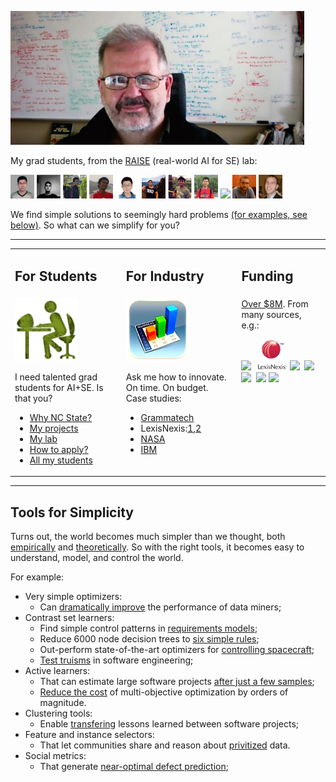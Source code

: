 <a href="img/bigtim.jpg"><img src="img/bigtim.jpg" width=470></a>
<p>My grad students, from the <a href="http://ai4se.net">RAISE</a> (real-world AI for SE) lab:</p>
<p>
<a href="http://ai4se.net/peoplpe/2014/10/05/Wei-Fu/"><img alt="Wei Fu" width=38 height=38 src="img/wei.jpg"></a>
<a href="http://ai4se.net/people/2014/10/04/Rahul-Krishna/"><img alt="Rahul Krishna" width=38 height=38 src="img/rahlk.jpg"></a> 
<a href="http://ai4se.net/people/2014/10/03/Vivek-Nair/"><img alt = "Vivek Nair" width=38 height=38 src="img/vivek.jpg"></a>
<a href="http://ai4se.net/people/2014/05/18/George-Mathew/"><img alt="George Mathew" width=38 height=38 src="img/george.jpg"></a>
<a href="http://ai4se.net/people/2014/05/19/Zhe-Yu/"><img alt="Zhe Yu" width=38 height=38 src="img/Zhe.jpg"></a>
<a href="http://ai4se.net/people/2014/05/16/Di-Chen/"><img alt="Di (Jack) Chen" width=38 height=38 src="img/Jack.jpg"></a>
<a href="http://ai4se.net/people/2014/05/17/Amritanshu-Agrawal/"><img alt="Amritanshu Agrawal" width=38 height=38 src="img/amrit.jpg"></a>
<a href="http://ai4se.net/people/2014/06/04/Jianfeng-Chen/"><img alt ="Jianfeng Chen" width=38 height=38 src="img/chen.jpg"></a>
<a href="http://ai4se.net/people/2014/05/13/Sushma-ravichandran/"><img width-60 height=38 src="http://ai4se.net/img/sushma.jpg"></a>
<a href="http://ai4se.net/people/2014/05/15/Guilherme-Ferreira/"><img alt="Guilherme Ferreira" width=38 height=38 src="img/gh.jpg"></a>
<a href="http://ai4se.net/people/2014/05/14/Andrew-Hill/"><img alt="Andrew Hill" width=38 height=38 src="img/hill.jpg"></a>
</p>
<p>
We find simple solutions to seemingly hard problems 
<a href="#details">(for examples, see below)</a>.
So what can we simplify for you?
</p>
<hr>
<table  class=paddingBetweenCols>
<tr>
<td>
<h2> For Students</h2>
</td><td>
<h2>For Industry</h2>
</td><td>
<h2> Funding </h2>
</td></tr>
<tr>
<td valign=top>
<img width=100 height=100 src="img/students.png">
<br>
<p>I need talented grad students for AI+SE. 
 Is that you?</p>
<ul>
<li> <a href="https://www.youtube.com/watch?v=LRoI-Rw4GBY">Why NC State?</a></li>
<li> <a href="http://ai4se.net/projects">My projects</a></li>
<li> <a href="http://ai4se.net">My lab</a></li>
<li> <a href="application.html">How to apply?</a></li>
<li> <a href="https://docs.google.com/spreadsheets/d/1oWGEfEdt4aXZ_chBLTzw2RkKhGTKIKReetkcb8Zo2F4/edit">All my students</a></li>
</ul>
</td><td valign=top>
<img height=100 width=100 src="img/industry.png">
<br>
<p>Ask me how to innovate. On time. On budget.<br>
Case studies:
<ul>
<li><a href="https://www.sbir.gov/sbirsearch/detail/4945">Grammatech</a></li>
<li>LexisNexis:<a href="http://www.slideshare.net/slideshow/embed_code/key/f8etbZ448ukfOs">1</a>,<a href="pdf/Best_Practice_SE_text_mining.pdf">2<a> </li>
<li><a href="http://www.slideshare.net/timmenzies/172529main-ken-andtimsoftwareassuranceresearchatwestvirginia?qid=4ddfaa48-dea3-4397-800b-74170c2722da&v=&b=&from_search=4">NASA</a></li>
<li><a href="https://github.com/timm/16/blob/master/matt.pdf">IBM</a></li>
</ul></p>
</td>
<td valign=top>
<a href="https://docs.google.com/spreadsheets/d/1Y5YrD3WkZlee7LLXLN5m9vvMPL2qBU-vruHpRr77dqg/edit">Over $8M</a>. From many sources, e.g.: 
<p>
<img height=50 src="https://media.glassdoor.com/sqls/263980/grammatech-squarelogo.png"> 
&nbsp;<img height=50 src="img/ln.png">
<img height=50 src="https://pbs.twimg.com/profile_images/67630775/button_meatball_normal.png">
&nbsp;<img height=50 src="https://65.media.tumblr.com/avatar_fd969ad68e5a_128.png">
<img height=50 src="http://www.nij.gov/PublishingImages/nij-logo-sak-page.jpg">
&nbsp;<img height=50 src="https://www.unavco.org/lib/images/Footer-NSF-logo.png" > 
<img height=75 src="https://pbs.twimg.com/profile_images/471652076645126144/Lds3l2C3_normal.jpeg"></p></td></tr>
</table>
<hr>
<a name="details"><h2>Tools for Simplicity</h2></a>
<p>Turns out,
the world becomes 
much simpler than we thought,
both <a href="http://menzies.us/pdf/07strange.pdf">empirically</a>
and
<a href="lessdata.html">theoretically</a>.
So with the right tools, it becomes easy to understand, model,
and control the world.</p><p>For example:
<ul>
<li>Very simple optimizers:
<ul>
<li>Can <a href="https://arxiv.org/pdf/1609.01759">dramatically improve</a>
the performance of  data miners;
</ul>
<li> Contrast set learners:
<ul>
<li>Find simple control patterns in <a href="http://menzies.us/pdf/02re02.pdf">requirements models</a>;
<li>
Reduce
6000 node decision trees to <a href="http://menzies.us/pdf/03tar2.pdf">six simple rules</a>;
<li>
Out-perform state-of-the-art optimizers for <a href="https://ntrs.nasa.gov/archive/nasa/casi.ntrs.nasa.gov/20110010887.pdf">controlling spacecraft</a>;
<li>
 <a href="http://menzies.us/pdf/02truisms.pdf">Test truisms</a> in software engineering;
</ul>
<li> Active learners:
<ul>
<li>That can estimate large software projects <a href="http://ieeexplore.ieee.org/Xplore/login.jsp?url=http%3A%2F%2Fieeexplore.ieee.org%2Fiel5%2F32%2F6568862%2F06392173.pdf&authDecision=-203">after
just a few samples</a>;
<li>
<a href="http://menzies.us/pdf/15gale.pdf">Reduce the cost</a> of multi-objective optimization by orders of magnitude.
</ul>
<li>
Clustering tools:
<ul>
<Li>
Enable
<a href="http://menzies.us/pdf/13transferEffort.pdf">transfering</a> lessons learned between software projects;
</ul>
<li>Feature and instance selectors:
<ul>
<li> 
That let communities 
share and reason about <a href="http://menzies.us/pdf/15lace2.pdf">privitized</a> data.
</ul>
<li>Social metrics:
<ul>
<li>That generate <a href="http://menzies.us/pdf/12better.pdf">near-optimal defect prediction</a>;
</ul>
</ul>
